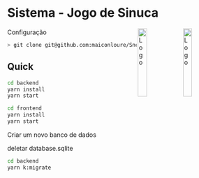 # Sistema - Jogo de Sinuca 

<img alt="Logo" align="right" src="https://cdn.iconscout.com/icon/free/png-512/node-js-1174925.png" width="20%" />

<img alt="Logo" align="right" src="https://create-react-app.dev/img/logo.svg" width="20%" />

Configuração
```sh
> git clone git@github.com:maiconloure/SnookerGameTest.git
```
## Quick

```sh
cd backend
yarn install
yarn start
```

```sh
cd frontend
yarn install
yarn start
```

Criar um novo banco de dados

deletar database.sqlite
```sh
cd backend
yarn k:migrate
```